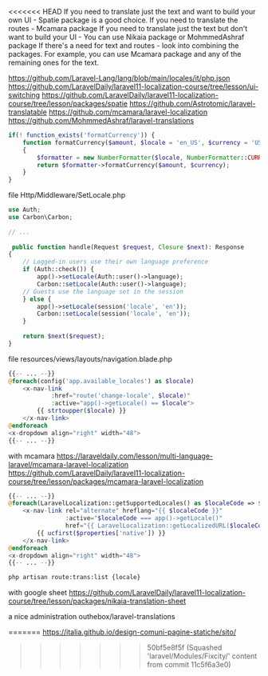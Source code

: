 <<<<<<< HEAD
If you need to translate just the text and want to build your own UI - Spatie package is a good choice.
If you need to translate the routes - Mcamara package
If you need to translate just the text but don't want to build your UI - You can use Nikaia package or MohmmedAshraf package
If there's a need for text and routes - look into combining the packages. For example, you can use Mcamara package and any of the remaining ones for the text.




https://github.com/Laravel-Lang/lang/blob/main/locales/it/php.json
https://github.com/LaravelDaily/laravel11-localization-course/tree/lesson/ui-switching
https://github.com/LaravelDaily/laravel11-localization-course/tree/lesson/packages/spatie
https://github.com/Astrotomic/laravel-translatable
https://github.com/mcamara/laravel-localization
https://github.com/MohmmedAshraf/laravel-translations

~~~php
if(! function_exists('formatCurrency')) {
    function formatCurrency($amount, $locale = 'en_US', $currency = 'USD')
    {
        $formatter = new NumberFormatter($locale, NumberFormatter::CURRENCY);
        return $formatter->formatCurrency($amount, $currency);
    }
}
~~~

file Http/Middleware/SetLocale.php

~~~php
use Auth;
use Carbon\Carbon;
 
// ...
 
 public function handle(Request $request, Closure $next): Response
{
    // Logged-in users use their own language preference
    if (Auth::check()) {
        app()->setLocale(Auth::user()->language);
        Carbon::setLocale(Auth::user()->language);
    // Guests use the language set in the session
    } else {
        app()->setLocale(session('locale', 'en'));
        Carbon::setLocale(session('locale', 'en'));
    }
 
    return $next($request);
}
~~~

file resources/views/layouts/navigation.blade.php

~~~php
{{-- ... --}}
@foreach(config('app.available_locales') as $locale)
    <x-nav-link
            :href="route('change-locale', $locale)"
            :active="app()->getLocale() == $locale">
        {{ strtoupper($locale) }}
    </x-nav-link>
@endforeach
<x-dropdown align="right" width="48">
{{-- ... --}}
~~~

with mcamara
https://laraveldaily.com/lesson/multi-language-laravel/mcamara-laravel-localization
https://github.com/LaravelDaily/laravel11-localization-course/tree/lesson/packages/mcamara-laravel-localization
~~~php
{{-- ... --}}
@foreach(LaravelLocalization::getSupportedLocales() as $localeCode => $properties)
    <x-nav-link rel="alternate" hreflang="{{ $localeCode }}"
                :active="$localeCode === app()->getLocale()"
                href="{{ LaravelLocalization::getLocalizedURL($localeCode, null, [], true) }}">
        {{ ucfirst($properties['native']) }}
    </x-nav-link>
@endforeach
<x-dropdown align="right" width="48">
{{-- ... --}}
~~~

~~~bash
php artisan route:trans:list {locale}
~~~


with google sheet 
https://github.com/LaravelDaily/laravel11-localization-course/tree/lesson/packages/nikaia-translation-sheet

a nice administration
outhebox/laravel-translations




=======
https://italia.github.io/design-comuni-pagine-statiche/sito/
>>>>>>> 50bf5e8f5f (Squashed 'laravel/Modules/Fixcity/' content from commit 11c5f6a3e0)
